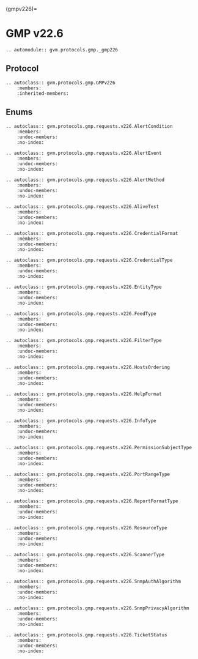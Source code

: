 (gmpv226)=

# GMP v22.6

```{eval-rst}
.. automodule:: gvm.protocols.gmp._gmp226
```

## Protocol

```{eval-rst}
.. autoclass:: gvm.protocols.gmp.GMPv226
    :members:
    :inherited-members:
```

## Enums

```{eval-rst}
.. autoclass:: gvm.protocols.gmp.requests.v226.AlertCondition
    :members:
    :undoc-members:
    :no-index:
```

```{eval-rst}
.. autoclass:: gvm.protocols.gmp.requests.v226.AlertEvent
    :members:
    :undoc-members:
    :no-index:
```

```{eval-rst}
.. autoclass:: gvm.protocols.gmp.requests.v226.AlertMethod
    :members:
    :undoc-members:
    :no-index:
```

```{eval-rst}
.. autoclass:: gvm.protocols.gmp.requests.v226.AliveTest
    :members:
    :undoc-members:
    :no-index:
```

```{eval-rst}
.. autoclass:: gvm.protocols.gmp.requests.v226.CredentialFormat
    :members:
    :undoc-members:
    :no-index:
```

```{eval-rst}
.. autoclass:: gvm.protocols.gmp.requests.v226.CredentialType
    :members:
    :undoc-members:
    :no-index:
```

```{eval-rst}
.. autoclass:: gvm.protocols.gmp.requests.v226.EntityType
    :members:
    :undoc-members:
    :no-index:
```

```{eval-rst}
.. autoclass:: gvm.protocols.gmp.requests.v226.FeedType
    :members:
    :undoc-members:
    :no-index:
```

```{eval-rst}
.. autoclass:: gvm.protocols.gmp.requests.v226.FilterType
    :members:
    :undoc-members:
    :no-index:
```

```{eval-rst}
.. autoclass:: gvm.protocols.gmp.requests.v226.HostsOrdering
    :members:
    :undoc-members:
    :no-index:
```

```{eval-rst}
.. autoclass:: gvm.protocols.gmp.requests.v226.HelpFormat
    :members:
    :undoc-members:
    :no-index:
```

```{eval-rst}
.. autoclass:: gvm.protocols.gmp.requests.v226.InfoType
    :members:
    :undoc-members:
    :no-index:
```

```{eval-rst}
.. autoclass:: gvm.protocols.gmp.requests.v226.PermissionSubjectType
    :members:
    :undoc-members:
    :no-index:
```

```{eval-rst}
.. autoclass:: gvm.protocols.gmp.requests.v226.PortRangeType
    :members:
    :undoc-members:
    :no-index:
```

```{eval-rst}
.. autoclass:: gvm.protocols.gmp.requests.v226.ReportFormatType
    :members:
    :undoc-members:
    :no-index:
```

```{eval-rst}
.. autoclass:: gvm.protocols.gmp.requests.v226.ResourceType
    :members:
    :undoc-members:
    :no-index:
```

```{eval-rst}
.. autoclass:: gvm.protocols.gmp.requests.v226.ScannerType
    :members:
    :undoc-members:
    :no-index:
```

```{eval-rst}
.. autoclass:: gvm.protocols.gmp.requests.v226.SnmpAuthAlgorithm
    :members:
    :undoc-members:
    :no-index:
```

```{eval-rst}
.. autoclass:: gvm.protocols.gmp.requests.v226.SnmpPrivacyAlgorithm
    :members:
    :undoc-members:
    :no-index:
```

```{eval-rst}
.. autoclass:: gvm.protocols.gmp.requests.v226.TicketStatus
    :members:
    :undoc-members:
    :no-index:
```
